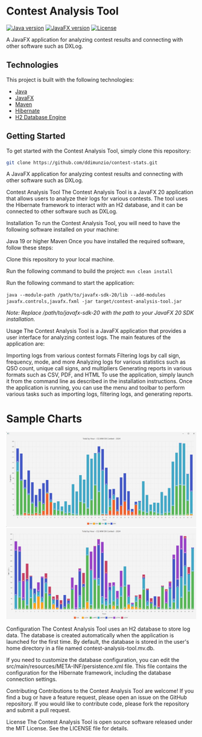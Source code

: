# Contest Analysis Tool

[![Java version](https://img.shields.io/badge/java-19-blue)](https://java.com)
[![JavaFX version](https://img.shields.io/badge/javafx-20-blue)](https://openjfx.io)
[![License](https://img.shields.io/badge/license-MIT-blue)](https://github.com/yourusername/contest-analysis-tool/blob/main/LICENSE)

A JavaFX application for analyzing contest results and connecting with other software such as DXLog.

## Technologies

This project is built with the following technologies:

- [Java](https://java.com)
- [JavaFX](https://openjfx.io)
- [Maven](https://maven.apache.org/)
- [Hibernate](https://hibernate.org/)
- [H2 Database Engine](https://www.h2database.com/)

## Getting Started

To get started with the Contest Analysis Tool, simply clone this repository:

```bash
git clone https://github.com/ddimunzio/contest-stats.git
```

A JavaFX application for analyzing contest results and connecting with other software such as DXLog.

Contest Analysis Tool
The Contest Analysis Tool is a JavaFX 20 application that allows users to analyze their logs for various contests. The tool uses the Hibernate framework to interact with an H2 database, and it can be connected to other software such as DXLog.

Installation
To run the Contest Analysis Tool, you will need to have the following software installed on your machine:

Java 19 or higher
Maven
Once you have installed the required software, follow these steps:

Clone this repository to your local machine.

Run the following command to build the project:
`mvn clean install`

Run the following command to start the application:

`java --module-path /path/to/javafx-sdk-20/lib --add-modules javafx.controls,javafx.fxml -jar target/contest-analysis-tool.jar
`

_Note: Replace /path/to/javafx-sdk-20 with the path to your JavaFX 20 SDK installation._

Usage
The Contest Analysis Tool is a JavaFX application that provides a user interface for analyzing contest logs. The main features of the application are:

Importing logs from various contest formats
Filtering logs by call sign, frequency, mode, and more
Analyzing logs for various statistics such as QSO count, unique call signs, and multipliers
Generating reports in various formats such as CSV, PDF, and HTML
To use the application, simply launch it from the command line as described in the installation instructions. Once the application is running, you can use the menu and toolbar to perform various tasks such as importing logs, filtering logs, and generating reports.

<H1>Sample Charts</H1>

<img src="images/totalByHourAndBand.png" alt="Chart" />

<img src="images/totalByHourAndOp.png" alt="Chart" />


Configuration
The Contest Analysis Tool uses an H2 database to store log data. The database is created automatically when the application is launched for the first time. By default, the database is stored in the user's home directory in a file named contest-analysis-tool.mv.db.

If you need to customize the database configuration, you can edit the src/main/resources/META-INF/persistence.xml file. This file contains the configuration for the Hibernate framework, including the database connection settings.

Contributing
Contributions to the Contest Analysis Tool are welcome! If you find a bug or have a feature request, please open an issue on the GitHub repository. If you would like to contribute code, please fork the repository and submit a pull request.

License
The Contest Analysis Tool is open source software released under the MIT License. See the LICENSE file for details.
